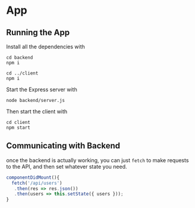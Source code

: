 # App

## Running the App

Install all the dependencies with
```
cd backend
npm i

cd ../client
npm i
```

Start the Express server with

`node backend/server.js`

Then start the client with

```
cd client
npm start
```


## Communicating with Backend

once the backend is actually working, you can just `fetch` to make requests to the API, and then set whatever state you need.

```javascript
componentDidMount(){
  fetch('/api/users')
   .then(res => res.json())
   .then(users => this.setState({ users }));
}
```
